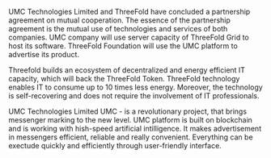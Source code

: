 UMC Technologies Limited and ThreeFold have concluded a partnership agreement on mutual cooperation.
The essence of the partnership agreement is the mutual use of technologies and services of both companies. UMC company will use server capacity of ThreeFold Grid to host its software. ThreeFold Foundation will use the UMC platform to advertise its product.

Threefold builds an ecosystem of decentralized and energy efficient IT capacity, which will back the ThreeFold Token.
ThreeFold technology enables IT to consume up to 10 times less energy. Moreover, the technology is self-recovering and does not require the involvement of IT professionals.

UMC Technologies Limited
UMC - is a revolutionary project, that brings messenger marking to the new level. 
UMC platform is built on blockchain and is working with hish-speed artificial intilligence. It makes advertisement in messengers efficient, reliable and really convenient. Everything can be exectude quickly and efficiently through user-friendly interface. 
